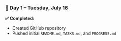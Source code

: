 ### 📅 Day 1 – Tuesday, July 16

**✅ Completed:**
- Created GitHub repository
- Pushed initial `README.md`, `TASKS.md`, and `PROGRESS.md`
